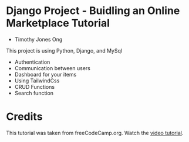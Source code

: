 # Django Project - Buidling an Online Marketplace Tutorial

* Timothy Jones Ong

This project is using Python, Django, and MySql
* Authentication
* Communication between users
* Dashboard for your items
* Using TailwindCss
* CRUD Functions
* Search function

# Credits

This tutorial was taken from freeCodeCamp.org. Watch the [video tutorial](https://www.youtube.com/watch?v=ZxMB6Njs3ck).